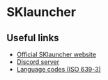 # SKlauncher

Useful links
---
* [Official SKlauncher website](https://skmedix.pl)
* [Discord server](https://discord.gg/BdCcpDZ)
* [Language codes (ISO 639-3)](https://minecraft.wiki/w/Language#Languages)
